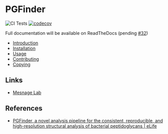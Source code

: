 # PGFinder

![CI Tests](https://github.com/Mesnage-Org/pgfinder/actions/workflows/ci-tests.yml/badge.svg) [![codecov](https://codecov.io/gh/Mesnage-Org/pgfinder/branch/master/graph/badge.svg?token=5SM94G9Z6K)](https://codecov.io/gh/Mesnage-Org/pgfinder)

Full documentation will be available on ReadTheDocs (pending [#32](https://github.com/Mesnage-Org/pgfinder/issues/32))

  * [Introduction](docs/introduction.md)
  * [Installation](docs/installation.md)
  * [Usage](docs/usage.md)
  * [Contributing](docs/contributing.md)
  * [Copying](docs/copying.md)

## Links

  * [Mesnage Lab](https://mesnagelab.weebly.com/)

## References

  * [PGFinder, a novel analysis pipeline for the consistent, reproducible, and high-resolution structural analysis of bacterial peptidoglycans | eLife](https://elifesciences.org/articles/70597)